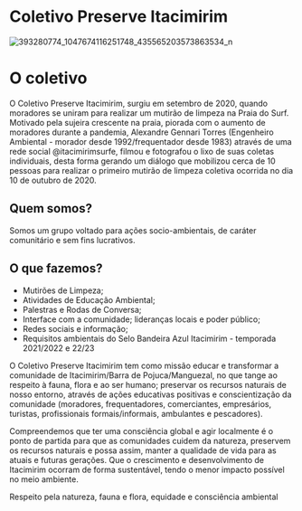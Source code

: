 # Coletivo Preserve Itacimirim    

![393280774_1047674116251748_435565203573863534_n](https://github.com/murillocosta/preserve-itacimirim/assets/91096652/cfcde588-08bf-43c3-997b-49be2dbb28de)



# O coletivo

O Coletivo Preserve Itacimirim, surgiu em setembro de 2020, quando moradores se uniram para realizar um mutirão de limpeza na Praia do Surf. Motivado pela sujeira crescente na praia,
 piorada com o aumento de moradores durante a pandemia, Alexandre Gennari Torres (Engenheiro Ambiental - morador desde 1992/frequentador desde 1983) através de uma rede social @itacimirimsurfe, filmou e fotografou o lixo de suas coletas individuais, desta forma gerando um diálogo que mobilizou cerca de 10 pessoas para realizar o primeiro mutirão de limpeza coletiva ocorrida no dia 10 de outubro de 2020.

## Quem somos?
Somos um grupo voltado para ações socio-ambientais, de caráter comunitário e sem fins lucrativos. 

## O que fazemos?
- Mutirões de Limpeza;
- Atividades de Educação Ambiental;
- Palestras e Rodas de Conversa;
- Interface com a comunidade; lideranças locais e poder público;
- Redes sociais e informação;
- Requisitos ambientais do Selo Bandeira Azul Itacimirim - temporada 2021/2022 e 22/23

O Coletivo Preserve Itacimirim tem como missão educar e transformar a comunidade de Itacimirim/Barra de Pojuca/Manguezal, no que tange ao respeito à fauna, flora e ao ser humano; preservar os recursos naturais de nosso entorno, através de ações educativas positivas e conscientização da comunidade (moradores, frequentadores, comerciantes, empresários, turistas, profissionais formais/informais, ambulantes e pescadores).

Compreendemos que ter uma consciência global e agir localmente é o ponto de partida para que as comunidades cuidem da natureza, preservem os recursos naturais e possa assim, manter a qualidade de vida para as atuais e futuras gerações. Que o crescimento e desenvolvimento de Itacimirim ocorram de forma sustentável, tendo o menor impacto possível no meio ambiente. 

Respeito pela natureza, fauna e flora, equidade e consciência ambiental

